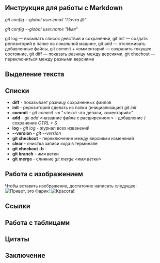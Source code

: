 ## Инструкция для работы с Markdown

*git config --global user.email "Почта @"*

*git config --global user.name "Имя"*


git log — вызывать список действий и сохранений,
git init — создать репозиторий в папке на локальной машине,
git add — отслеживать добавленные файлы,
git commit + комментарий — сохранить текущее состояние,
git diff — показать разницу между версиями,
git chechout — переключиться между разными версиями

## Выделение текста

## Списки
- **diff** - показывает разницу сохраненных фаилов
- **init** - рерозиторий сделать из папки (инициализация) *git init*
- **commit** - *git commit -m* "<текст что делали, коментарий>" 
- **add** - *git add* <название файла с расширением > - добавление / сохранение  *CTRL + S*
- **log** - *git log* - журнал всех извенений
- **--version** - *git --version* 
- **git checkout** - переключение между версиями изменений
- **clear** - очистка записи кода в терминале
- **git checkout -b** -  
- **git branch** - имя ветки
- **git merge** - слияние *git merge <имя ветки>*



## Работа с изображением
  Чтобы вставить изображение, достаточно написать следущее:
![Привет, это Фарик!](DSC_3853.jpg)
![Красота!!](IMG_2022.jpg)


## Ссылки

## Работа с таблицами

## Цитаты

## Заключение
